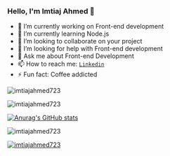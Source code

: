### Hello, I'm Imtiaj Ahmed 👋


- 🔭 I’m currently working on Front-end development
- 🌱 I’m currently learning Node.js
- 👯 I’m looking to collaborate on your project
- 🤔 I’m looking for help with Front-end development
- 💬 Ask me about Front-end Development
- 📫 How to reach me: [`Linkedin`](https://www.linkedin.com/in/imtiaj-ahmed723/)
- ⚡ Fun fact: Coffee addicted



<p align="left"> <img src="https://komarev.com/ghpvc/?username=imtiajahmed723&label=Profile%20views&color=0e75b6&style=flat" alt="imtiajahmed723" /> </p> 

<p><img align="center" src="https://github-readme-stats.vercel.app/api/top-langs?username=imtiajahmed723&show_icons=true&locale=en&layout=compact" alt="imtiajahmed723" /></p>

[![Anurag's GitHub stats](https://github-readme-stats.vercel.app/api?username=imtiajahmed723)](https://github.com/anuraghazra/github-readme-stats)

<p><img align="center" src="https://github-readme-streak-stats.herokuapp.com/?user=imtiajahmed723&" alt="imtiajahmed723" /></p>

<p align="left"> <a href="https://github.com/ryo-ma/github-profile-trophy"><img src="https://github-profile-trophy.vercel.app/?username=imtiajahmed723" alt="imtiajahmed723" /></a> </p>




